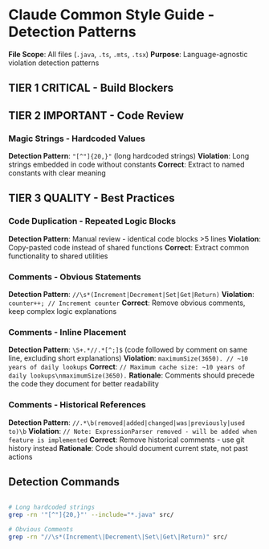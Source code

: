 # Claude Common Style Guide - Detection Patterns

**File Scope**: All files (`.java`, `.ts`, `.mts`, `.tsx`)
**Purpose**: Language-agnostic violation detection patterns

## TIER 1 CRITICAL - Build Blockers



## TIER 2 IMPORTANT - Code Review

### Magic Strings - Hardcoded Values
**Detection Pattern**: `"[^"]{20,}"` (long hardcoded strings)
**Violation**: Long strings embedded in code without constants
**Correct**: Extract to named constants with clear meaning

## TIER 3 QUALITY - Best Practices

### Code Duplication - Repeated Logic Blocks
**Detection Pattern**: Manual review - identical code blocks >5 lines
**Violation**: Copy-pasted code instead of shared functions
**Correct**: Extract common functionality to shared utilities

### Comments - Obvious Statements
**Detection Pattern**: `//\s*(Increment|Decrement|Set|Get|Return)`
**Violation**: `counter++; // Increment counter`
**Correct**: Remove obvious comments, keep complex logic explanations

### Comments - Inline Placement
**Detection Pattern**: `\S+.*//.*[^;]$` (code followed by comment on same line, excluding short explanations)
**Violation**: `maximumSize(3650). // ~10 years of daily lookups`
**Correct**: `// Maximum cache size: ~10 years of daily lookups\nmaximumSize(3650).`
**Rationale**: Comments should precede the code they document for better readability

### Comments - Historical References
**Detection Pattern**: `//.*\b(removed|added|changed|was|previously|used to)\b`
**Violation**: `// Note: ExpressionParser removed - will be added when feature is implemented`
**Correct**: Remove historical comments - use git history instead
**Rationale**: Code should document current state, not past actions

## Detection Commands

```bash

# Long hardcoded strings
grep -rn '"[^"]{20,}"' --include="*.java" src/  

# Obvious Comments
grep -rn "//\s*(Increment\|Decrement\|Set\|Get\|Return)" src/
```